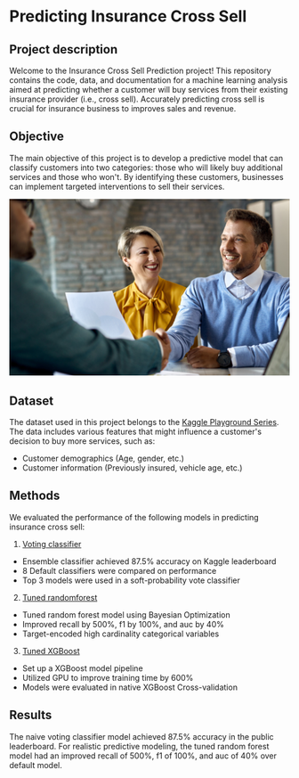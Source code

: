 # Predicting Insurance Cross Sell

## Project description

Welcome to the Insurance Cross Sell Prediction project! This repository contains the code, data, and documentation for a machine learning analysis aimed at predicting whether a customer will buy services from their existing insurance provider (i.e., cross sell). Accurately predicting cross sell is crucial for insurance business to improves sales and revenue.

## Objective

The main objective of this project is to develop a predictive model that can classify customers into two categories: those who will likely buy additional services and those who won't. By identifying these customers, businesses can implement targeted interventions to sell their services.

![Bank Churn](assets/sales.jpg)

## Dataset

The dataset used in this project belongs to the [Kaggle Playground Series](https://www.kaggle.com/competitions/playground-series-s4e7/overview). The data includes various features that might influence a customer's decision to buy more services, such as:

- Customer demographics (Age, gender, etc.)
- Customer information (Previously insured, vehicle age,  etc.)

## Methods

We evaluated the performance of the following models in predicting insurance cross sell:

1. [Voting classifier](data/ISC_naive_clf.ipynb)
  - Ensemble classifier achieved 87.5% accuracy on Kaggle leaderboard
  - 8 Default classifiers were compared on performance
  - Top 3 models were used in a soft-probability vote classifier
2. [Tuned randomforest](data/ISC_RF_tuning.ipynb)
  - Tuned random forest model using Bayesian Optimization
  - Improved recall by 500%, f1 by 100%, and auc by 40%
  - Target-encoded high cardinality categorical variables
3. [Tuned XGBoost](data/ISC_autoopt.ipynb)
  - Set up a XGBoost model pipeline
  - Utilized GPU to improve training time by 600%
  - Models were evaluated in native XGBoost Cross-validation 
## Results

The naive voting classifier model achieved 87.5% accuracy in the public leaderboard. For realistic predictive modeling, the tuned random forest model had an improved recall of 500%, f1 of 100%, and auc of 40% over default model. 


